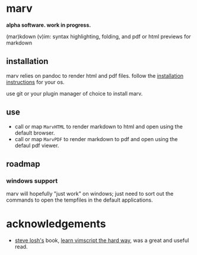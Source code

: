 marv
====

**alpha software. work in progress.**

(mar)kdown (v)im: syntax highlighting, folding, and pdf or html previews for markdown

## installation

marv relies on pandoc to render html and pdf files. follow the [installation instructions](https://pandoc.org/installing.html) for your os.

use git or your plugin manager of choice to install marv.

## use

* call or map `MarvHTML` to render markdown to html and open using the default browser.
* call or map `MarvPDF` to render markdown to pdf and open using the defaul pdf viewer.

## roadmap

### windows support

marv will hopefully "just work" on windows; just need to sort out the commands to open the tempfiles in the default applications.

# acknowledgements

* [steve losh's](https://stevelosh.com/) book, [learn vimscript the hard way](https://learnvimscriptthehardway.stevelosh.com/), was a great and useful read.
